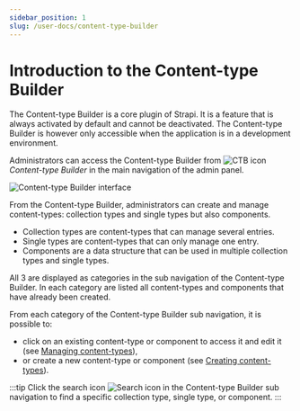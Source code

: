 ```yaml
---
sidebar_position: 1
slug: /user-docs/content-type-builder
---
```


# Introduction to the Content-type Builder

The Content-type Builder is a core plugin of Strapi. It is a feature that is always activated by default and cannot be deactivated. The Content-type Builder is however only accessible when the application is in a development environment.

Administrators can access the Content-type Builder from ![CTB icon](/img/assets/icons/content_types_builder.svg) _Content-type Builder_ in the main navigation of the admin panel.

![Content-type Builder interface](/img/assets/content-type-builder/content-types-builder.png)

From the Content-type Builder, administrators can create and manage content-types: collection types and single types but also components.

- Collection types are content-types that can manage several entries.
- Single types are content-types that can only manage one entry.
- Components are a data structure that can be used in multiple collection types and single types.

All 3 are displayed as categories in the sub navigation of the Content-type Builder. In each category are listed all content-types and components that have already been created.

From each category of the Content-type Builder sub navigation, it is possible to:

- click on an existing content-type or component to access it and edit it (see [Managing content-types](/docs/user-docs/content-type-builder/managing-content-types)),
- or create a new content-type or component (see [Creating content-types](/docs/user-docs/content-type-builder/creating-new-content-type)).

:::tip
Click the search icon ![Search icon](/img/assets/icons/search.svg) in the Content-type Builder sub navigation to find a specific collection type, single type, or component.
:::
